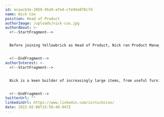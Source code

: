 ```yaml
---
id: ecaacb3e-2059-45a9-a7e4-cfe94a878c7d
name: Nick Cox
position: Head of Product
authorImage: /uploads/nick-cox.jpg
authorAbout: >-
  <!--StartFragment-->


  Before joining Yellowbrick as Head of Product, Nick ran Product Management at Pure1 for Pure Storage. There he led a number of product and technology teams delivering cloud-based analytics and monitoring for physical and virtual storage appliances. Nick has worked at Palm, HP and Yahoo on a wide range of enterprise and consumer hardware and software products from Semantic Web Ontologies to Operating Systems and mobile handsets.


  <!--EndFragment-->
authorInterest: >-
  <!--StartFragment-->


  Nick is a keen builder of increasingly large items, from useful furniture to obscure classic European cars. When stuck he loves to run, with half marathons and multi-day events being his favorite.


  <!--EndFragment-->
twitterUrl: ""
linkedinUrl: https://www.linkedin.com/in/nickccox/
date: 2022-02-06T15:59:40.047Z
---
```


